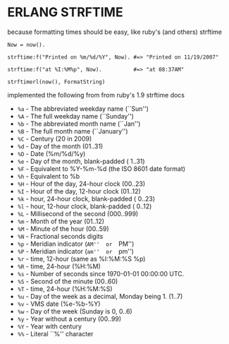 ERLANG STRFTIME
===============

because formatting times should be easy, like ruby's (and others) strftime

`Now = now().`

`strftime:f("Printed on %m/%d/%Y", Now). #=> "Printed on 11/19/2007"`

`strftime:f("at %I:%M%p", Now).          #=> "at 08:37AM"`

`strftimerl(now(), FormatString)`

implemented the following from from ruby's 1.9 strftime docs

+ `%a` - The abbreviated weekday name (``Sun'')
+ `%A` - The  full  weekday  name (``Sunday'')
+ `%b` - The abbreviated month name (``Jan'')
+ `%B` - The  full  month  name (``January'')
+ `%C` - Century (20 in 2009)
+ `%d` - Day of the month (01..31)
+ `%D` - Date (%m/%d/%y)
+ `%e` - Day of the month, blank-padded ( 1..31)
+ `%F` - Equivalent to %Y-%m-%d (the ISO 8601 date format)
+ `%h` - Equivalent to %b
+ `%H` - Hour of the day, 24-hour clock (00..23)
+ `%I` - Hour of the day, 12-hour clock (01..12)
+ `%k` - hour, 24-hour clock, blank-padded ( 0..23)
+ `%l` - hour, 12-hour clock, blank-padded ( 0..12)
+ `%L` - Millisecond of the second (000..999)
+ `%m` - Month of the year (01..12)
+ `%M` - Minute of the hour (00..59)
+ `%N` - Fractional seconds digits
+ `%p` - Meridian indicator (``AM''  or  ``PM'')
+ `%P` - Meridian indicator (``am''  or  ``pm'')
+ `%r` - time, 12-hour (same as %I:%M:%S %p)
+ `%R` - time, 24-hour (%H:%M)
+ `%s` - Number of seconds since 1970-01-01 00:00:00 UTC.
+ `%S` - Second of the minute (00..60)
+ `%T` - time, 24-hour (%H:%M:%S)
+ `%u` - Day of the week as a decimal, Monday being 1. (1..7)
+ `%v` - VMS date (%e-%b-%Y)
+ `%w` - Day of the week (Sunday is 0, 0..6)
+ `%y` - Year without a century (00..99)
+ `%Y` - Year with century
+ `%%` - Literal ``%'' character

